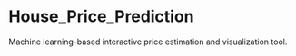 # House_Price_Prediction
Machine learning-based interactive price estimation and visualization tool. 
